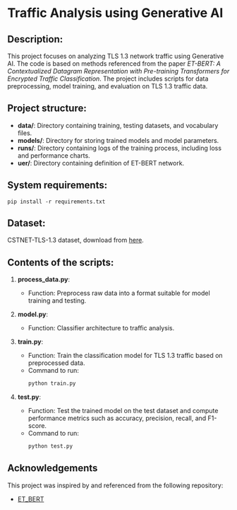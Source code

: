 # Traffic Analysis using Generative AI

## Description:
This project focuses on analyzing TLS 1.3 network traffic using Generative AI. The code is based on methods referenced from the paper *ET-BERT: A Contextualized Datagram Representation with
Pre-training Transformers for Encrypted Traffic Classification*. The project includes scripts for data preprocessing, model training, and evaluation on TLS 1.3 traffic data.

## Project structure:

- **data/**: Directory containing training, testing datasets, and vocabulary files.
- **models/**: Directory for storing trained models and model parameters.
- **runs/**: Directory containing logs of the training process, including loss and performance charts.
- **uer/**: Directory containing definition of ET-BERT network.

## System requirements:
```
pip install -r requirements.txt
```

## Dataset:

CSTNET-TLS-1.3 dataset, download from [here](https://drive.google.com/drive/folders/1KlZatGoNm-4qu04z0LfrTpZr2oDaHfzr).

## Contents of the scripts:

1. **process_data.py**:
   - Function: Preprocess raw data into a format suitable for model training and testing.

2. **model.py**:
   - Function: Classifier architecture to traffic analysis.

3. **train.py**:
   - Function: Train the classification model for TLS 1.3 traffic based on preprocessed data.
   - Command to run:
     ```bash
     python train.py
     ```

4. **test.py**:
   - Function: Test the trained model on the test dataset and compute performance metrics such as accuracy, precision, recall, and F1-score.
   - Command to run:
     ```bash
     python test.py
     ```
     
## Acknowledgements

This project was inspired by and referenced from the following repository:
- [ET_BERT](https://github.com/linwhitehat/ET-BERT.git)
